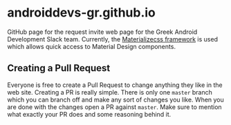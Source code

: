 # androiddevs-gr.github.io

GitHub page for the request invite web page for the Greek Android Development Slack team.
Currently, the [Materializecss framework](materializecss.com/about) is used which allows quick access to Material Design components.


## Creating a Pull Request
Everyone is free to create a Pull Request to change anything they like in the web site. Creating a PR is really simple. There is only one `master` branch which you can branch off and make any sort of changes you like. When you are done with the changes open a PR against `master`. Make sure to mention what exactly your PR does and some reasoning behind it. 
